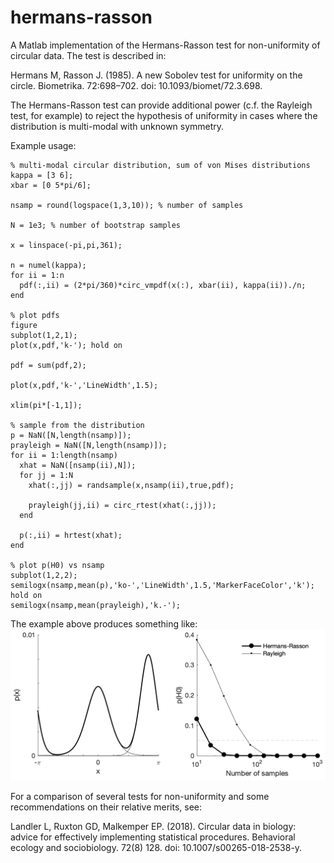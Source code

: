 # hermans-rasson

A Matlab implementation of the Hermans-Rasson test for non-uniformity of circular data. The test is described in:

  Hermans M, Rasson J. (1985). A new Sobolev test for uniformity on the circle. Biometrika. 72:698–702. doi: 10.1093/biomet/72.3.698.

The Hermans-Rasson test can provide additional power (c.f. the Rayleigh test, for example) to reject the hypothesis of uniformity in cases where the distribution is multi-modal with unknown symmetry.

Example usage:
```
% multi-modal circular distribution, sum of von Mises distributions
kappa = [3 6];
xbar = [0 5*pi/6];

nsamp = round(logspace(1,3,10)); % number of samples

N = 1e3; % number of bootstrap samples

x = linspace(-pi,pi,361);

n = numel(kappa);
for ii = 1:n
  pdf(:,ii) = (2*pi/360)*circ_vmpdf(x(:), xbar(ii), kappa(ii))./n;
end

% plot pdfs
figure
subplot(1,2,1);
plot(x,pdf,'k-'); hold on

pdf = sum(pdf,2);

plot(x,pdf,'k-','LineWidth',1.5);

xlim(pi*[-1,1]);

% sample from the distribution
p = NaN([N,length(nsamp)]);
prayleigh = NaN([N,length(nsamp)]);
for ii = 1:length(nsamp)
  xhat = NaN([nsamp(ii),N]);
  for jj = 1:N
    xhat(:,jj) = randsample(x,nsamp(ii),true,pdf);

    prayleigh(jj,ii) = circ_rtest(xhat(:,jj));
  end

  p(:,ii) = hrtest(xhat);
end

% plot p(H0) vs nsamp
subplot(1,2,2);
semilogx(nsamp,mean(p),'ko-','LineWidth',1.5,'MarkerFaceColor','k'); hold on
semilogx(nsamp,mean(prayleigh),'k.-');
```

The example above produces something like:
![hermans-rasson vs rayleigh test](./images/example.png "Hermans-Rasson vs Rayleigh test")

For a comparison of several tests for non-uniformity and some recommendations on their relative merits, see:

  Landler L, Ruxton GD, Malkemper EP. (2018). Circular data in biology: advice for effectively implementing statistical procedures. Behavioral ecology and sociobiology. 72(8) 128. doi: 10.1007/s00265-018-2538-y.
